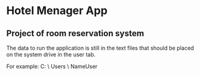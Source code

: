 # Hotel Menager App
## Project of room reservation system
The data to run the application is still in the text files that should be placed on the system drive in the user tab.

For example: C: \ Users \ NameUser
